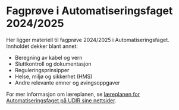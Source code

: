 # Fagprøve i Automatiseringsfaget 2024/2025

Her ligger materiell til fagprøve 2024/2025 i Automatiseringsfaget. Innholdet dekker blant annet:
- Beregning av kabel og vern
- Sluttkontroll og dokumentasjon
- Reguleringsprinsipper
- Helse, miljø og sikkerhet (HMS)
- Andre relevante emner og øvingsoppgaver

For mer informasjon om læreplanen, se [læreplanen for Automatiseringsfaget på UDIR sine nettsider](https://www.udir.no/lk20/aut03-04).
